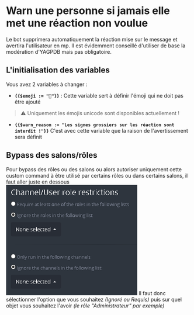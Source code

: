 # Warn une personne si jamais elle met une réaction non voulue

Le bot supprimera automatiquement la réaction mise sur le message et avertira l'utilisateur en mp. Il est évidemment conseillé d'utiliser de base la modération d'YAGPDB mais pas obligatoire.

## L'initialisation des variables
Vous avez 2 variables à changer :
- **`{{$emoji := "🖕"}}`** : Cette variable sert à définir l'émoji qui ne doit pas être ajouté
> ⚠ Uniquement les émojis unicode sont disponibles actuellement !
- **`{{$warn_reason := "Les signes grossiers sur les réaction sont interdit !"}}`** C'est avec cette variable que la raison de l'avertissement sera définit

## Bypass des salons/rôles
Pour bypass des rôles ou des salons ou alors autoriser uniquement cette custom command à être utilisé par certains rôles ou dans certains salons, il faut aller juste en dessous
![](https://raw.githubusercontent.com/Merlode11/botscustomcommands/master/images/channels-roles_Config.png)
Il faut donc sélectionner l'option que vous souhaitez *(Ignoré ou Requis)* puis sur quel objet vous souhaitez l'avoir *(le rôle "Administrateur" par exemple)*